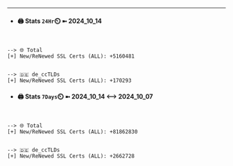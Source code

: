 

---
- #### 🖨️ **Stats** `24Hr`⏲️ ➼ 2024_10_14
```console


--> 🌐 Total
[+] New/ReNewed SSL Certs (ALL): +5160481


--> 🇩🇪 de_ccTLDs
[+] New/ReNewed SSL Certs (ALL): +170293

```

- #### 🖨️ **Stats** `7Days`⏲️ ➼ 2024_10_14 <--> 2024_10_07
```console


--> 🌐 Total
[+] New/ReNewed SSL Certs (ALL): +81862830


--> 🇩🇪 de_ccTLDs
[+] New/ReNewed SSL Certs (ALL): +2662728

```

